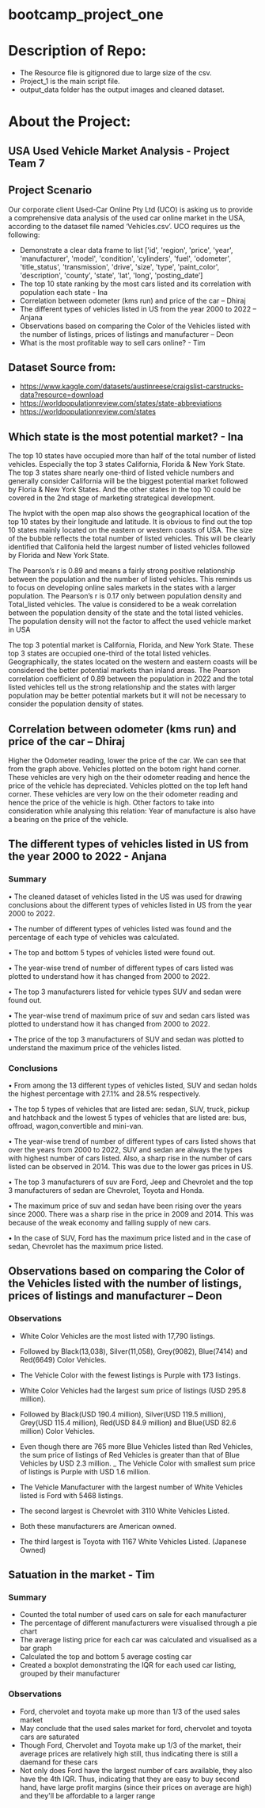 # bootcamp_project_one

# Description of Repo:

* The Resource file is gitignored due to large size of the csv.
* Project_1 is the main script file.
* output_data folder has the output images and cleaned dataset.

# About the Project:

## USA Used Vehicle Market Analysis - Project Team 7

## Project Scenario
Our corporate client Used-Car Online Pty Ltd (UCO) is asking us to provide a comprehensive data analysis of the used car online market in the USA, according to the dataset file named ‘Vehicles.csv’. UCO requires us the following:
- Demonstrate a clear data frame to list ['id', 'region', 'price', 'year', 'manufacturer', 'model', 'condition', 'cylinders', 'fuel', 'odometer', 'title_status', 'transmission', 'drive', 'size', 'type', 'paint_color', 'description', 'county', 'state', 'lat', 'long', 'posting_date’]
- The top 10 state ranking by the most cars listed and its correlation with population each state - Ina
- Correlation between odometer (kms run) and price of the car – Dhiraj
- The different types of vehicles listed in US from the year 2000 to 2022 – Anjana
- Observations based on comparing the Color of the Vehicles listed with the number of listings, prices of listings and manufacturer – Deon
- What is the most profitable way to sell cars online? - Tim

## Dataset Source from: 
- https://www.kaggle.com/datasets/austinreese/craigslist-carstrucks-data?resource=download
- https://worldpopulationreview.com/states/state-abbreviations
- https://worldpopulationreview.com/states

## Which state is the most potential market? - Ina
The top 10 states have occupied more than half of the total number of listed vehicles. Especially the top 3 states California, Florida & New York State. The top 3 states share nearly one-third of listed vehicle numbers and generally consider California will be the biggest potential market followed by Floria & New York States. And the other states in the top 10 could be covered in the 2nd stage of marketing strategical development.

The hvplot with the open map also shows the geographical location of the top 10 states by their longitude and latitude. It is obvious to find out the top 10 states mainly located on the eastern or western coasts of USA. The size of the bubble reflects the total number of listed vehicles. This will be clearly identified that Califonia held the largest number of listed vehicles followed by Florida and New York State.

The Pearson’s r is 0.89 and means a fairly strong positive relationship between the population and the number of listed vehicles. This reminds us to focus on developing online sales markets in the states with a larger population. The Pearson’s r is 0.17 only between population density and Total_listed vehicles. The value is considered to be a weak correlation between the population density of the state and the total listed vehicles. The population density will not the factor to affect the used vehicle market in USA

The top 3 potential market is California, Florida, and New York State. These top 3 states are occupied one-third of the total listed vehicles. Geographically, the states located on the western and eastern coasts will be considered the better potential markets than inland areas. The Pearson correlation coefficient of 0.89 between the population in 2022 and the total listed vehicles tell us the strong relationship and the states with larger population may be better potential markets but it will not be necessary to consider the population density of states.

## Correlation between odometer (kms run) and price of the car – Dhiraj
Higher the Odometer reading, lower the price of the car. We can see that from the graph above.
Vehicles plotted on the botom right hand corner.
These vehicles are very high on the their odometer reading and hence the price of the vehicle has depreciated.
Vehicles plotted on the top left hand corner.
These vehicles are very low on the their odometer reading and hence the price of the vehicle is high.
Other factors to take into consideration while analysing this relation:
Year of manufacture is also have a bearing on the price of the vehicle.

## The different types of vehicles listed in US from the year 2000 to 2022 - Anjana
### Summary
  •	The cleaned dataset of vehicles listed in the US was used for drawing conclusions about the different types of vehicles listed in US from the year 2000 to 2022.
  
  •	The number of different types of vehicles listed was found and the percentage of each type of vehicles was calculated.
  
  •	The top and bottom 5 types of vehicles listed were found out.
  
  •	The year-wise trend of number of different types of cars listed was plotted to understand how it has changed from 2000 to 2022.
  
  •	The top 3 manufacturers listed for vehicle types SUV and sedan were found out.
  
  •	The year-wise trend of maximum price of suv and sedan cars listed was plotted to understand how it has changed from 2000 to 2022.
  
  •	The price of the top 3 manufacturers of SUV and sedan was plotted to understand the maximum price of the vehicles listed.
### Conclusions
  •	From among the 13 different types of vehicles listed, SUV and sedan holds the highest percentage with 27.1% and 28.5% respectively.
  
  •	The top 5 types of vehicles that are listed are: sedan, SUV, truck, pickup and hatchback and the lowest 5 types of vehicles that are listed are: bus, offroad, wagon,convertible and mini-van.
  
  •	The year-wise trend of number of different types of cars listed shows that over the years from 2000 to 2022, SUV and sedan are always the types with highest number of cars listed. Also, a sharp rise in the number of cars listed can be observed in 2014. This was due to the lower gas prices in US.
  
  •	The top 3 manufacturers of suv are Ford, Jeep and Chevrolet and the top 3 manufacturers of sedan are Chevrolet, Toyota and Honda.
  
  •	The maximum price of suv and sedan have been rising over the years since 2000. There was a sharp rise in the price in 2009 and 2014. This was because of the weak economy and falling supply of new cars.
  
  •	In the case of SUV, Ford has the maximum price listed and in the case of sedan, Chevrolet has the maximum price listed.

## Observations based on comparing the Color of the Vehicles listed with the number of listings, prices of listings and manufacturer – Deon
### Observations
 - White Color Vehicles are the most listed with 17,790 listings.
 - Followed by Black(13,038), Silver(11,058), Grey(9082), Blue(7414) and Red(6649) Color Vehicles.
 - The Vehicle Color with the fewest listings is Purple with 173 listings.

 - White Color Vehicles had the largest sum price of listings (USD 295.8 million).
 - Followed by Black(USD 190.4 million), Silver(USD 119.5 million), Grey(USD 115.4 million), Red(USD 84.9 million) and Blue(USD 82.6 million) Color Vehicles.
 - Even though there are 765 more Blue Vehicles listed than Red Vehicles, the sum price of listings of Red Vehicles is greater than that of Blue Vehicles by USD 2.3 million.
 _ The Vehicle Color with smallest sum price of listings is Purple with USD 1.6 million.

 - The Vehicle Manufacturer with the largest number of White Vehicles listed is Ford with 5468 listings.
 - The second largest is Chevrolet with 3110 White Vehicles Listed.
 - Both these manufacturers are American owned.
 - The third largest is Toyota with 1167 White Vehicles Listed. (Japanese Owned)


## Satuation in the market - Tim
### Summary
- Counted the total number of used cars on sale for each manufacturer
- The percentage of different manufacturers were visualised through a pie chart
- The average listing price for each car was calculated and visualised as a bar graph
- Calculated the top and bottom 5 average costing car
- Created a boxplot demonstrating the IQR for each used car listing, grouped by their manufacturer
### Observations
- Ford, chervolet and toyota make up more than 1/3 of the used sales market
- May conclude that the used sales market for ford, chervolet and toyota cars are saturated
- Though Ford, Chervolet and Toyota make up 1/3 of the market, their average prices are relatively high still, thus indicating there is still a daemand for these cars
- Not only does Ford have the largest number of cars available, they also have the 4th IQR. Thus, indicating that they are easy to buy second hand, have large profit margins (since their prices on average are high) and they'll be affordable to a larger range
